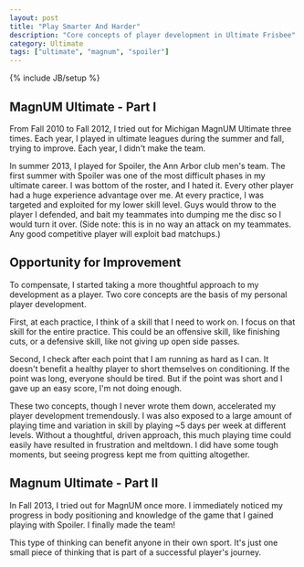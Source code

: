 ```yaml
---
layout: post
title: "Play Smarter And Harder"
description: "Core concepts of player development in Ultimate Frisbee"
category: Ultimate
tags: ["ultimate", "magnum", "spoiler"]
---
```

{% include JB/setup %}

## MagnUM Ultimate - Part I

From Fall 2010 to Fall 2012, I tried out for Michigan MagnUM Ultimate three times. Each year, I played in ultimate leagues during the summer and fall, trying to improve. Each year, I didn't make the team.
<!--more-->
In summer 2013, I played for Spoiler, the Ann Arbor club men's team. The first summer with Spoiler was one of the most difficult phases in my ultimate career. I was bottom of the roster, and I hated it. Every other player had a huge experience advantage over me. At every practice, I was targeted and exploited for my lower skill level. Guys would throw to the player I defended, and bait my teammates into dumping me the disc so I would turn it over. (Side note: this is in no way an attack on my teammates. Any good competitive player will exploit bad matchups.)

## Opportunity for Improvement

To compensate, I started taking a more thoughtful approach to my development as a player. Two core concepts are the basis of my personal player development.

First, at each practice, I think of a skill that I need to work on. I focus on that skill for the entire practice. This could be an offensive skill, like finishing cuts, or a defensive skill, like not giving up open side passes.

Second, I check after each point that I am running as hard as I can. It doesn't benefit a healthy player to short themselves on conditioning. If the point was long, everyone should be tired. But if the point was short and I gave up an easy score, I'm not doing enough.

These two concepts, though I never wrote them down, accelerated my player development tremendously. I was also exposed to a large amount of playing time and variation in skill by playing ~5 days per week at different levels. Without a thoughtful, driven approach, this much playing time could easily have resulted in frustration and meltdown. I did have some tough moments, but seeing progress kept me from quitting altogether.

## Magnum Ultimate - Part II

In Fall 2013, I tried out for MagnUM once more. I immediately noticed my progress in body positioning and knowledge of the game that I gained playing with Spoiler. I finally made the team!

This type of thinking can benefit anyone in their own sport. It's just one small piece of thinking that is part of a successful player's journey.